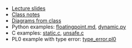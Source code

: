 - [Lecture slides](02-14%20types.pdf)
- [Class notes](class_notes.md)
- [Diagrams from class](typechecker_ast_traversal.pdf)
- Python examples: [floatingpoint.md](floatingpoint.md), [dynamic.py](dynamic.py)
- C examples: [static.c](static.c), [unsafe.c](unsafe.c)
- PL0 example with type error: [type_error.pl0](type_error.pl0)
